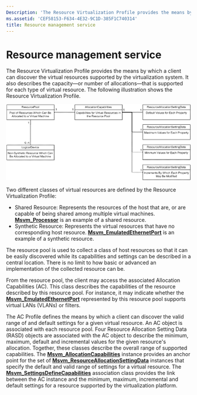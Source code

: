 ```yaml
---
Description: 'The Resource Virtualization Profile provides the means by which a client can discover the virtual resources supported by the virtualization system.'
ms.assetid: 'CEF58153-F634-4E32-9C1D-385F1C740314'
title: Resource management service
---
```


# Resource management service

The Resource Virtualization Profile provides the means by which a client can discover the virtual resources supported by the virtualization system. It also describes the capacity—or number of allocations—that is supported for each type of virtual resource. The following illustration shows the Resource Virtualization Profile.

![resource virtualization profile](images/resourcemanagement.png)

Two different classes of virtual resources are defined by the Resource Virtualization Profile:

-   Shared Resource: Represents the resources of the host that are, or are capable of being shared among multiple virtual machines. [**Msvm\_Processor**](msvm-processor.md) is an example of a shared resource.
-   Synthetic Resource: Represents the virtual resources that have no corresponding host resource. [**Msvm\_EmulatedEthernetPort**](msvm-emulatedethernetport.md) is an example of a synthetic resource.

The resource pool is used to collect a class of host resources so that it can be easily discovered while its capabilities and settings can be described in a central location. There is no limit to how basic or advanced an implementation of the collected resource can be.

From the resource pool, the client may access the associated Allocation Capabilities (AC). This class describes the capabilities of the resource described by this resource pool. For instance, it may indicate whether the [**Msvm\_EmulatedEthernetPort**](msvm-emulatedethernetport.md) represented by this resource pool supports virtual LANs (VLANs) or filters.

The AC Profile defines the means by which a client can discover the valid range of and default settings for a given virtual resource. An AC object is associated with each resource pool. Four Resource Allocation Setting Data (RASD) objects are associated with the AC object to describe the minimum, maximum, default and incremental values for the given resource's allocation. Together, these classes describe the overall range of supported capabilities. The [**Msvm\_AllocationCapabilities**](msvm-allocationcapabilities.md) instance provides an anchor point for the set of [**Msvm\_ResourceAllocationSettingData**](msvm-resourceallocationsettingdata.md) instances that specify the default and valid range of settings for a virtual resource. The [**Msvm\_SettingsDefineCapabilities**](msvm-settingsdefinecapabilities.md) association class provides the link between the AC instance and the minimum, maximum, incremental and default settings for a resource supported by the virtualization platform.

 

 



